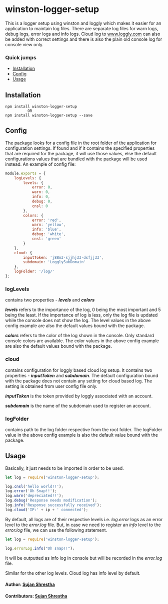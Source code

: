 # winston-logger-setup

This is a logger setup using winston and loggly which makes it easier for an application to maintain log files. There are separate log files for warn logs, debug logs, error logs and info logs. Cloud log to www.loggly.com can also be added with correct settings and there is also the plain old console log for console view only.

### Quick jumps
*   [Installation](#installation)
*   [Config](#config)
*   [Usage](#usage)


## Installation

```bashp
npm install winston-logger-setup
          OR
npm install winston-logger-setup --save
```


## Config

The package looks for a config file in the root folder of the application for configuration settings. If found and if it contains the specified properties that are required for the package, it will use those values, else the default configurations values that are bundled with the package will be used instead.
An example of config file:
```js
module.exports = {
	logLevels: {
        levels: {
            error: 0,
            warn: 0,
            info: 0,
            debug: 0,
            cnsl: 0
        },
        colors: {
            error: 'red',
            warn: 'yellow',
            info: 'blue',
            debug: 'white',
            cnsl: 'green'
        }
    },
    cloud: {
        inputToken: 'j88m3-sjjhj33-dsfjj33',
        subdomain: 'LogglySubDomain'
    },
    logFolder: '/log/'
};
```

### logLevels
contains two properties - **_levels_** and **_colors_**

**_levels_** refers to the importance of the log, 0 being the most important and 5 being the least. If the importance of log is less, only the log file is updated while the console does not show the log. The level values in the above config example are also the default values bound with the package.

**_colors_** refers to the color of the log shown in the console. Only standard console colors are available. The color values in the above config example are also the default values bound with the package.

### cloud
contains configuration for loggly based cloud log setup. It contains two properties - **_inputToken_** and **_subdomain_**. The default configuration bound with the package does not contain any setting for cloud based log. The setting is obtained from user config file only.

**_inputToken_** is the token provided by loggly associated with an account.

**_subdomain_** is the name of the subdomain used to register an account.

### logFolder
contains path to the log folder respective from the root folder. The logFolder value in the above config example is also the default value bound with the package.


## Usage
Basically, it just needs to be imported in order to be used.
```js
let log = require('winston-logger-setup');

log.cnsl('hello world!!');
log.error('Oh Snap!!');
log.warn('depreciated!!');
log.debug('Response needs modification');
log.info('Response successfully received');
log.cloud('IP:' + ip + ' connected');
```

By default, all logs are of their respective levels i.e. _log.error_ logs as an error level to the _error.log_ file. But, in case we need to register an _info_ level to the _error.log_ file, we can use the following statement.
```js
let log = require('winston-logger-setup');

log.errorLog.info("Oh snap!!");
```

It will be outputted as info log in console but will be recorded in the _error.log_ file.

Similar for the other log levels. Cloud log has info level by default.

#### Author: [Sujan Shrestha](http://twitter.com/shrsujan2007)
#### Contributors: [Sujan Shrestha](https://github.com/shrsujan)

